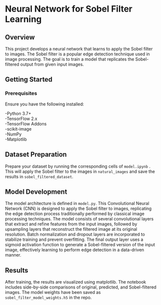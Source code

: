 # Neural Network for Sobel Filter Learning

## Overview
This project develops a neural network that learns to apply the Sobel filter to images. The Sobel filter is a popular edge detection technique used in image processing. The goal is to train a model that replicates the Sobel-filtered output from given input images.

## Getting Started
### Prerequisites
Ensure you have the following installed:

-Python 3.7+    
-TensorFlow 2.x    
-TensorFlow Addons   
-scikit-image   
-NumPy   
-Matplotlib   

## Dataset Preparation  
Prepare your dataset by running the corresponding cells of `model.ipynb` .
This will apply the Sobel filter to the images in `natural_images` and save the results in `sobel_filtered_dataset`.

## Model Development
The model architecture is defined in `model.py`.
This Convolutional Neural Network (CNN) is designed to apply the Sobel filter to images, replicating the edge detection process traditionally performed by classical image processing techniques. The model consists of several convolutional layers that extract and refine features from the input images, followed by upsampling layers that reconstruct the filtered image at its original resolution. Batch normalization and dropout layers are incorporated to stabilize training and prevent overfitting. The final output layer uses a sigmoid activation function to generate a Sobel-filtered version of the input image, effectively learning to perform edge detection in a data-driven manner.

## Results
After training, the results are visualized using matplotlib. The notebook includes side-by-side comparisons of original, predicted, and Sobel-filtered images. The model weights have been saved as `sobel_filter_model_weights.h5` in the repo.
